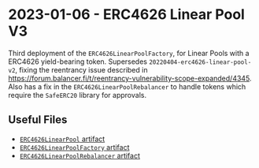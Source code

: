 # 2023-01-06 - ERC4626 Linear Pool V3

Third deployment of the `ERC4626LinearPoolFactory`, for Linear Pools with a ERC4626 yield-bearing token.
Supersedes `20220404-erc4626-linear-pool-v2`, fixing the reentrancy issue described in https://forum.balancer.fi/t/reentrancy-vulnerability-scope-expanded/4345.
Also has a fix in the `ERC4626LinearPoolRebalancer` to handle tokens which require the `SafeERC20` library for approvals.

## Useful Files

- [`ERC4626LinearPool` artifact](./artifact/ERC4626LinearPool.json)
- [`ERC4626LinearPoolFactory` artifact](./artifact/ERC4626LinearPoolFactory.json)
- [`ERC4626LinearPoolRebalancer` artifact](./artifact/ERC4626LinearPoolRebalancer.json)
